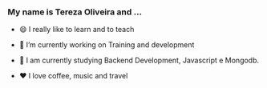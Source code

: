 ### My name is Tereza Oliveira and ...

- 😄 I really like to learn and to teach

- 🔭 I’m currently working on Training and development

- 💬 I am currently studying Backend Development, Javascript e Mongodb.

- ❤️ I love coffee, music and travel

<!--
**Tereza25/Tereza25** is a ✨ _special_ ✨ repository because its `README.md` (this file) appears on your GitHub profile.

Here are some ideas to get you started:

- 🔭 I’m currently working on ...
- 🌱 I’m currently learning ...
- 👯 I’m looking to collaborate on ...
- 🤔 I’m looking for help with ...
- 💬 Ask me about ...
- 📫 How to reach me: ...
- 😄 Pronouns: ...
- ⚡ Fun fact: ...
-->

